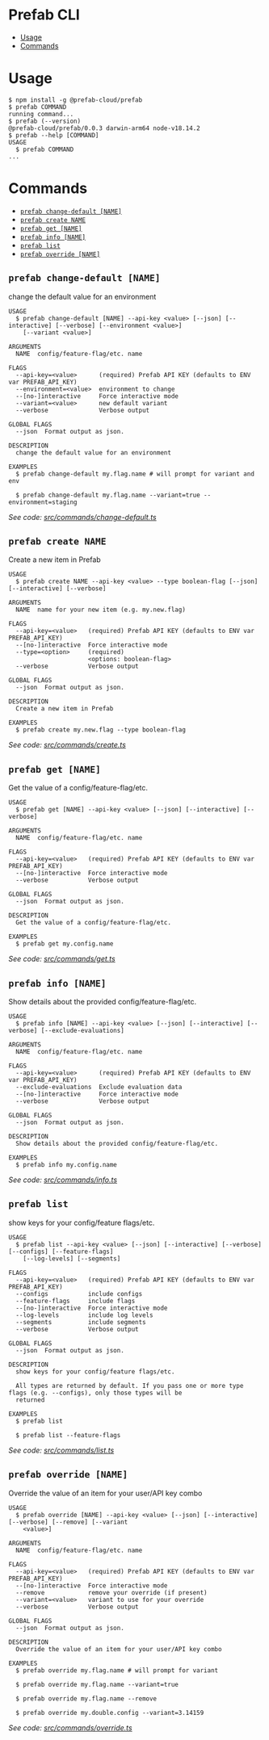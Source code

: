 Prefab CLI
=================

<!-- toc -->
* [Usage](#usage)
* [Commands](#commands)
<!-- tocstop -->

# Usage

<!-- usage -->
```sh-session
$ npm install -g @prefab-cloud/prefab
$ prefab COMMAND
running command...
$ prefab (--version)
@prefab-cloud/prefab/0.0.3 darwin-arm64 node-v18.14.2
$ prefab --help [COMMAND]
USAGE
  $ prefab COMMAND
...
```
<!-- usagestop -->

# Commands

<!-- commands -->
* [`prefab change-default [NAME]`](#prefab-change-default-name)
* [`prefab create NAME`](#prefab-create-name)
* [`prefab get [NAME]`](#prefab-get-name)
* [`prefab info [NAME]`](#prefab-info-name)
* [`prefab list`](#prefab-list)
* [`prefab override [NAME]`](#prefab-override-name)

## `prefab change-default [NAME]`

change the default value for an environment

```
USAGE
  $ prefab change-default [NAME] --api-key <value> [--json] [--interactive] [--verbose] [--environment <value>]
    [--variant <value>]

ARGUMENTS
  NAME  config/feature-flag/etc. name

FLAGS
  --api-key=<value>      (required) Prefab API KEY (defaults to ENV var PREFAB_API_KEY)
  --environment=<value>  environment to change
  --[no-]interactive     Force interactive mode
  --variant=<value>      new default variant
  --verbose              Verbose output

GLOBAL FLAGS
  --json  Format output as json.

DESCRIPTION
  change the default value for an environment

EXAMPLES
  $ prefab change-default my.flag.name # will prompt for variant and env

  $ prefab change-default my.flag.name --variant=true --environment=staging
```

_See code: [src/commands/change-default.ts](https://github.com/prefab-cloud/prefab-cli/blob/v0.0.3/src/commands/change-default.ts)_

## `prefab create NAME`

Create a new item in Prefab

```
USAGE
  $ prefab create NAME --api-key <value> --type boolean-flag [--json] [--interactive] [--verbose]

ARGUMENTS
  NAME  name for your new item (e.g. my.new.flag)

FLAGS
  --api-key=<value>   (required) Prefab API KEY (defaults to ENV var PREFAB_API_KEY)
  --[no-]interactive  Force interactive mode
  --type=<option>     (required)
                      <options: boolean-flag>
  --verbose           Verbose output

GLOBAL FLAGS
  --json  Format output as json.

DESCRIPTION
  Create a new item in Prefab

EXAMPLES
  $ prefab create my.new.flag --type boolean-flag
```

_See code: [src/commands/create.ts](https://github.com/prefab-cloud/prefab-cli/blob/v0.0.3/src/commands/create.ts)_

## `prefab get [NAME]`

Get the value of a config/feature-flag/etc.

```
USAGE
  $ prefab get [NAME] --api-key <value> [--json] [--interactive] [--verbose]

ARGUMENTS
  NAME  config/feature-flag/etc. name

FLAGS
  --api-key=<value>   (required) Prefab API KEY (defaults to ENV var PREFAB_API_KEY)
  --[no-]interactive  Force interactive mode
  --verbose           Verbose output

GLOBAL FLAGS
  --json  Format output as json.

DESCRIPTION
  Get the value of a config/feature-flag/etc.

EXAMPLES
  $ prefab get my.config.name
```

_See code: [src/commands/get.ts](https://github.com/prefab-cloud/prefab-cli/blob/v0.0.3/src/commands/get.ts)_

## `prefab info [NAME]`

Show details about the provided config/feature-flag/etc.

```
USAGE
  $ prefab info [NAME] --api-key <value> [--json] [--interactive] [--verbose] [--exclude-evaluations]

ARGUMENTS
  NAME  config/feature-flag/etc. name

FLAGS
  --api-key=<value>      (required) Prefab API KEY (defaults to ENV var PREFAB_API_KEY)
  --exclude-evaluations  Exclude evaluation data
  --[no-]interactive     Force interactive mode
  --verbose              Verbose output

GLOBAL FLAGS
  --json  Format output as json.

DESCRIPTION
  Show details about the provided config/feature-flag/etc.

EXAMPLES
  $ prefab info my.config.name
```

_See code: [src/commands/info.ts](https://github.com/prefab-cloud/prefab-cli/blob/v0.0.3/src/commands/info.ts)_

## `prefab list`

show keys for your config/feature flags/etc.

```
USAGE
  $ prefab list --api-key <value> [--json] [--interactive] [--verbose] [--configs] [--feature-flags]
    [--log-levels] [--segments]

FLAGS
  --api-key=<value>   (required) Prefab API KEY (defaults to ENV var PREFAB_API_KEY)
  --configs           include configs
  --feature-flags     include flags
  --[no-]interactive  Force interactive mode
  --log-levels        include log levels
  --segments          include segments
  --verbose           Verbose output

GLOBAL FLAGS
  --json  Format output as json.

DESCRIPTION
  show keys for your config/feature flags/etc.

  All types are returned by default. If you pass one or more type flags (e.g. --configs), only those types will be
  returned

EXAMPLES
  $ prefab list

  $ prefab list --feature-flags
```

_See code: [src/commands/list.ts](https://github.com/prefab-cloud/prefab-cli/blob/v0.0.3/src/commands/list.ts)_

## `prefab override [NAME]`

Override the value of an item for your user/API key combo

```
USAGE
  $ prefab override [NAME] --api-key <value> [--json] [--interactive] [--verbose] [--remove] [--variant
    <value>]

ARGUMENTS
  NAME  config/feature-flag/etc. name

FLAGS
  --api-key=<value>   (required) Prefab API KEY (defaults to ENV var PREFAB_API_KEY)
  --[no-]interactive  Force interactive mode
  --remove            remove your override (if present)
  --variant=<value>   variant to use for your override
  --verbose           Verbose output

GLOBAL FLAGS
  --json  Format output as json.

DESCRIPTION
  Override the value of an item for your user/API key combo

EXAMPLES
  $ prefab override my.flag.name # will prompt for variant

  $ prefab override my.flag.name --variant=true

  $ prefab override my.flag.name --remove

  $ prefab override my.double.config --variant=3.14159
```

_See code: [src/commands/override.ts](https://github.com/prefab-cloud/prefab-cli/blob/v0.0.3/src/commands/override.ts)_
<!-- commandsstop -->
